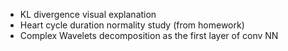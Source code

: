 * KL divergence visual explanation
* Heart cycle duration normality study (from homework)
* Complex Wavelets decomposition as the first layer of conv NN

